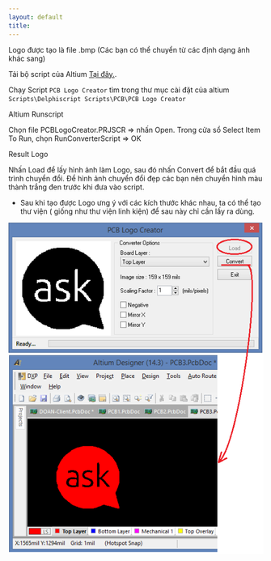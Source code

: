 ```yaml
---
layout: default
title: 
---
```


Logo được tạo là file .bmp (Các bạn có thể chuyển từ các định dạng ảnh khác sang)

Tải bộ script của Altium <a href="/docs/Altium/Altium-Scripts.zip" download="Altium-Scripts.zip">Tại đây.</a>.

Chạy Script ``PCB Logo Creator`` tìm trong thư mục cài đặt của altium ```Scripts\Delphiscript Scripts\PCB\PCB Logo Creator```

Altium Runscript

Chọn file PCBLogoCreator.PRJSCR => nhấn Open. Trong cửa sổ Select Item To Run, chọn RunConverterScript => OK

Result Logo

Nhấn Load để lấy hình ảnh làm Logo, sau đó nhấn Convert để bắt đầu quá trình chuyển đổi.
Để hình ảnh chuyển đổi đẹp các bạn nên chuyển hình màu thành trắng đen trước khi đưa vào script.

- Sau khi tạo được Logo ưng ý với các kích thước khác nhau, ta có thể tạo thư viện ( giống như thư viện linh kiện) để sau này chỉ cần lấy ra dùng.
<img src="/docs/Picture/Altium/Logo1.png" alt="1" > 
